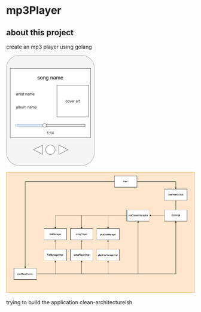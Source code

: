 # mp3Player

## about this project

create an mp3 player using golang

![app image](https://github.com/KMimura/mp3Player/blob/main/ui/ui.drawio.png?raw=true)

![app architecture](https://github.com/KMimura/mp3Player/blob/main/ui/mp3.png?raw=true)

trying to build the application clean-architectureish